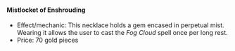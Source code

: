 #### Mistlocket of Enshrouding

- Effect/mechanic: This necklace holds a gem encased in perpetual mist. Wearing it allows the user to cast the _Fog Cloud_ spell once per long rest.
- Price: 70 gold pieces